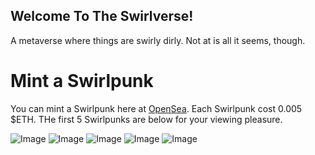 ## Welcome To The Swirlverse!
A metaverse where things are swirly dirly. Not at is all it seems, though.

# Mint a Swirlpunk
You can mint a Swirlpunk here at [OpenSea](https://opensea.io/collection/swirlverse). Each Swirlpunk cost 0.005 $ETH. THe first 5 Swirlpunks are below for your viewing pleasure.

![Image](https://lh3.googleusercontent.com/-O4pKO-bgW1KnzT42cvGftfXrVNdEH41pDsURmVAd6EOZp-eCNfIg5UDV8pnAX2AW9plZju-KddwuaXKBOXRayrky-SMsZRHnGuHmA=w600)
![Image](https://lh3.googleusercontent.com/Wxn6MGJq5FI5pRq_JPCxVvYnI6Pa4t9nACMBBqpRq3Nw3Op95FLjP3odDtR-QsnyLX1Z--GMxwVzuyS82JAvxtQZKbYkfielHjoNEA=w600)
![Image](https://lh3.googleusercontent.com/_HT6ggWbnlkRDHJ7AQzf4CX9iae1vB7Fa7D6QdIveSlrGtt6Ulqta7DbqcdgEcUG0V2IsD3_aLkoz_xpWCnCz__bVDxCBzDqWNqjRA=w600)
![Image](https://lh3.googleusercontent.com/5w1qldwjwx50OrJ11bjtylHPwMVRvDy5TRrjYGXh8ZV54CshfKgRBaTwNr74YePWoUQ5M98zhUZKUht0nyq0RnwRuy_n7uhECbna=w600)
![Image](https://lh3.googleusercontent.com/hnI79FM6_8WoMSmNQ9pcTjI_v8ELxU7kS2LicyAXB6I_gEreC2ENzFj3XYGRlVpoQy7KV1C1xOmVmiVBHKJNZLnJzBqYMOUS1QahYA=w600)
